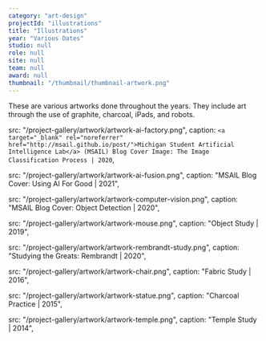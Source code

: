 ```yaml
---
category: "art-design"
projectId: "illustrations"
title: "Illustrations"
year: "Various Dates"
studio: null
role: null
site: null
team: null
award: null
thumbnail: "/thumbnail/thumbnail-artwork.png"
---
```


These are various artworks done throughout the years. They include art through the use of graphite, charcoal, iPads, and robots.

src: "/project-gallery/artwork/artwork-ai-factory.png",
caption:
`<a target="_blank" rel="noreferrer" href="http://msail.github.io/post/">Michigan Student Artificial Intelligence Lab</a> (MSAIL) Blog Cover Image: The Image Classification Process | 2020`,


src: "/project-gallery/artwork/artwork-ai-fusion.png",
caption: "MSAIL Blog Cover: Using AI For Good | 2021",


src: "/project-gallery/artwork/artwork-computer-vision.png",
caption: "MSAIL Blog Cover: Object Detection | 2020",


src: "/project-gallery/artwork/artwork-mouse.png",
caption: "Object Study | 2019",


src: "/project-gallery/artwork/artwork-rembrandt-study.png",
caption: "Studying the Greats: Rembrandt | 2020",


src: "/project-gallery/artwork/artwork-chair.png",
caption: "Fabric Study | 2016",


src: "/project-gallery/artwork/artwork-statue.png",
caption: "Charcoal Practice | 2015",


src: "/project-gallery/artwork/artwork-temple.png",
caption: "Temple Study | 2014",
